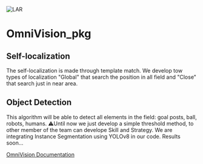 ![LAR](https://github.com/MSL-LAR-MinhoTeam/2TDP/blob/main/Images/git_msl_omnivision_pkg.png)
# OmniVision_pkg

## Self-localization
The self-localization is made through template match.
We develop tow types of localization "Global" that search the position in all field and "Close" that search just in near area.

## Object Detection
This algorithm will be able to detect all elements in the field: goal posts, ball, robots, humans.
⚠️Until now we just develop a simple threshold method, to other member of the team can develope Skill and Strategy.
We are integrating Instance Segmentation using YOLOv8 in our code. Results soon...




[OmniVision Documentation](https://htmlpreview.github.io/?https://github.com/josecomartins/OmniVision/blob/main/OmniVisionDoc/pkg/player/OmniVision_pkg/index.html#/bored)
